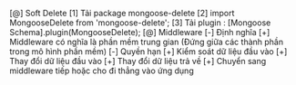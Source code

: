 [@] Soft Delete
    [1] Tải package mongoose-delete
    [2] import MongooseDelete from 'mongoose-delete';
    [3] Tải plugin : [Mongoose Schema].plugin(MongooseDelete);
[@] Middleware
    [-] Định nghĩa
        [+] Middleware có nghĩa là phần mềm trung gian (Đứng giữa các thành phần trong mô hình phần mềm)
    [-] Quyền hạn
        [+] Kiểm soát dữ liệu đầu vào
        [+] Thay đổi dữ liệu đầu vào
        [+] Thay đổi dữ liệu trả về
        [+] Chuyển sang middleware tiếp hoặc cho đi thẳng vào ứng dụng